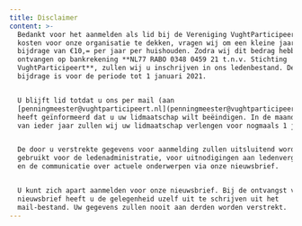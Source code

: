 ```yaml
---
title: Disclaimer
content: >-
  Bedankt voor het aanmelden als lid bij de Vereniging VughtParticipeert. Om de
  kosten voor onze organisatie te dekken, vragen wij om een kleine jaarlijkse
  bijdrage van €10,= per jaar per huishouden. Zodra wij dit bedrag hebben
  ontvangen op bankrekening **NL77 RABO 0348 0459 21 t.n.v. Stichting
  VughtParticipeert**, zullen wij u inschrijven in ons ledenbestand. Deze
  bijdrage is voor de periode tot 1 januari 2021.


  U blijft lid totdat u ons per mail (aan
  [penningmeester@vughtparticipeert.nl](penningmeester@vughtparticipeert.nl))
  heeft geïnformeerd dat u uw lidmaatschap wilt beëindigen. In de maand november
  van ieder jaar zullen wij uw lidmaatschap verlengen voor nogmaals 1 jaar. 


  De door u verstrekte gegevens voor aanmelding zullen uitsluitend worden
  gebruikt voor de ledenadministratie, voor uitnodigingen aan ledenvergaderingen
  en de communicatie over actuele onderwerpen via onze nieuwsbrief. 


  U kunt zich apart aanmelden voor onze nieuwsbrief. Bij de ontvangst van iedere
  nieuwsbrief heeft u de gelegenheid uzelf uit te schrijven uit het
  mail-bestand. Uw gegevens zullen nooit aan derden worden verstrekt.
---
```


